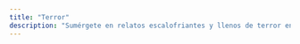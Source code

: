 ```yaml
---
title: "Terror"
description: "Sumérgete en relatos escalofriantes y llenos de terror en Nexo Mundial. Disfruta de historias que te harán temblar y mantendrán tu adrenalina al máximo. ¡Atrévete a explorar lo desconocido y aterrador!"
---
```


